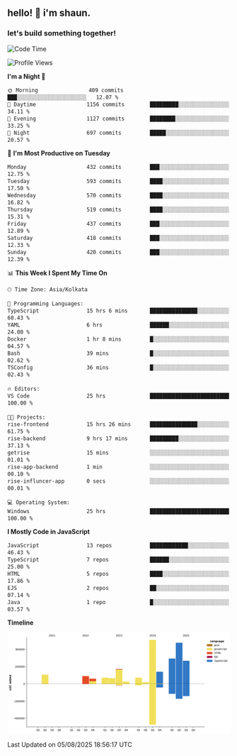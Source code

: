 ## hello! 👋 i'm shaun. 
### let's build something together!
<!--START_SECTION:waka-->
![Code Time](http://img.shields.io/badge/Code%20Time-400%20hrs%2020%20mins-blue)

![Profile Views](http://img.shields.io/badge/Profile%20Views-0-blue)

**I'm a Night 🦉** 

```text
🌞 Morning                409 commits         ███░░░░░░░░░░░░░░░░░░░░░░   12.07 % 
🌆 Daytime                1156 commits        █████████░░░░░░░░░░░░░░░░   34.11 % 
🌃 Evening                1127 commits        ████████░░░░░░░░░░░░░░░░░   33.25 % 
🌙 Night                  697 commits         █████░░░░░░░░░░░░░░░░░░░░   20.57 % 
```
📅 **I'm Most Productive on Tuesday** 

```text
Monday                   432 commits         ███░░░░░░░░░░░░░░░░░░░░░░   12.75 % 
Tuesday                  593 commits         ████░░░░░░░░░░░░░░░░░░░░░   17.50 % 
Wednesday                570 commits         ████░░░░░░░░░░░░░░░░░░░░░   16.82 % 
Thursday                 519 commits         ████░░░░░░░░░░░░░░░░░░░░░   15.31 % 
Friday                   437 commits         ███░░░░░░░░░░░░░░░░░░░░░░   12.89 % 
Saturday                 418 commits         ███░░░░░░░░░░░░░░░░░░░░░░   12.33 % 
Sunday                   420 commits         ███░░░░░░░░░░░░░░░░░░░░░░   12.39 % 
```


📊 **This Week I Spent My Time On** 

```text
🕑︎ Time Zone: Asia/Kolkata

💬 Programming Languages: 
TypeScript               15 hrs 6 mins       ███████████████░░░░░░░░░░   60.43 % 
YAML                     6 hrs               ██████░░░░░░░░░░░░░░░░░░░   24.00 % 
Docker                   1 hr 8 mins         █░░░░░░░░░░░░░░░░░░░░░░░░   04.57 % 
Bash                     39 mins             █░░░░░░░░░░░░░░░░░░░░░░░░   02.62 % 
TSConfig                 36 mins             █░░░░░░░░░░░░░░░░░░░░░░░░   02.43 % 

🔥 Editors: 
VS Code                  25 hrs              █████████████████████████   100.00 % 

🐱‍💻 Projects: 
rise-frontend            15 hrs 26 mins      ███████████████░░░░░░░░░░   61.75 % 
rise-backend             9 hrs 17 mins       █████████░░░░░░░░░░░░░░░░   37.13 % 
getrise                  15 mins             ░░░░░░░░░░░░░░░░░░░░░░░░░   01.01 % 
rise-app-backend         1 min               ░░░░░░░░░░░░░░░░░░░░░░░░░   00.10 % 
rise-influncer-app       0 secs              ░░░░░░░░░░░░░░░░░░░░░░░░░   00.01 % 

💻 Operating System: 
Windows                  25 hrs              █████████████████████████   100.00 % 
```

**I Mostly Code in JavaScript** 

```text
JavaScript               13 repos            ████████████░░░░░░░░░░░░░   46.43 % 
TypeScript               7 repos             ██████░░░░░░░░░░░░░░░░░░░   25.00 % 
HTML                     5 repos             ████░░░░░░░░░░░░░░░░░░░░░   17.86 % 
EJS                      2 repos             ██░░░░░░░░░░░░░░░░░░░░░░░   07.14 % 
Java                     1 repo              █░░░░░░░░░░░░░░░░░░░░░░░░   03.57 % 
```



**Timeline**

![Lines of Code chart](https://raw.githubusercontent.com/ShaunDaniel/ShaunDaniel/main/assets/bar_graph.png)


 Last Updated on 05/08/2025 18:56:17 UTC
<!--END_SECTION:waka-->
